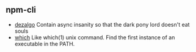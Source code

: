 ## npm-cli

- [dezalgo](https://github.com/npm/dezalgo) Contain async insanity so that the dark pony lord doesn't eat souls
- [which](https://github.com/npm/node-which) Like which(1) unix command. Find the first instance of an executable in the PATH.